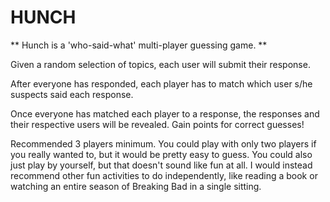# HUNCH

** Hunch is a 'who-said-what' multi-player guessing game. **

Given a random selection of topics, each user will submit their response.

After everyone has responded, each player has to match which user s/he suspects said each response.

Once everyone has matched each player to a response, the responses and their respective users will be revealed. Gain points for correct guesses!

Recommended 3 players minimum. You could play with only two players if you really wanted to, but it would be pretty easy to guess. You could also just play by yourself, but that doesn't sound like fun at all. I would instead recommend other fun activities to do independently, like reading a book or watching an entire season of Breaking Bad in a single sitting.
